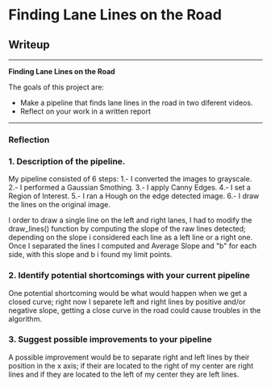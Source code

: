 # **Finding Lane Lines on the Road** 

## Writeup

---

**Finding Lane Lines on the Road**

The goals of this project are:
* Make a pipeline that finds lane lines in the road in two diferent videos.
* Reflect on your work in a written report


[//]: # (Image References)

---

### Reflection

### 1. Description of the pipeline.

My pipeline consisted of 6 steps:
1.- I converted the images to grayscale.
2.- I performed a Gaussian Smothing.
3.- I apply Canny Edges.
4.- I set a Region of Interest.
5.- I ran a Hough on the edge detected image.
6.- I draw the lines on the original image.

I order to draw a single line on the left and right lanes, I had to modify the draw_lines() function by computing the slope of the raw lines detected; depending on the slope i considered each line as a left line or a right one. Once I separated the lines I computed and Average Slope and "b" for each side, with this slope and b i found my limit points.


[image1]: ./test_images_output/solidWhiteCurve.jpg_Output.jpg "Example of the Algorithm Running"




### 2. Identify potential shortcomings with your current pipeline


One potential shortcoming would be what would happen when we get a closed curve; right now I separete left and right lines by positive and/or negative slope, getting a close curve in the road could cause troubles in the algorithm.


### 3. Suggest possible improvements to your pipeline

A possible improvement would be to separate right and left lines by their position in the x axis; if their are located to the right of my center are right lines and if they are located to the left of my center they are left lines.
